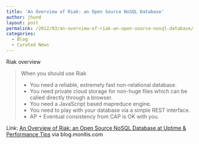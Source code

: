 ```yaml
---
title: 'An Overview of Riak: an Open Source NoSQL Database'
author: jhund
layout: post
permalink: /2012/03/an-overview-of-riak-an-open-source-nosql-database/
categories:
  - Blog
  - Curated News
---
```

Riak overview

> When you should use Riak
> 
>   * You need a reliable, extremely fast non-relational database.
>   * You need private cloud storage for non-huge files which can be called directly through a browser.
>   * You need a JavaScript based mapreduce engine.
>   * You need to play with your database via a simple REST interface.
>   * AP + Eventual consistency from CAP is OK with you.

Link: [An Overview of Riak: an Open Source NoSQL Database at Uptime & Performance Tips][1] via blog.monitis.com

 [1]: http://bit.ly/xi7OpL